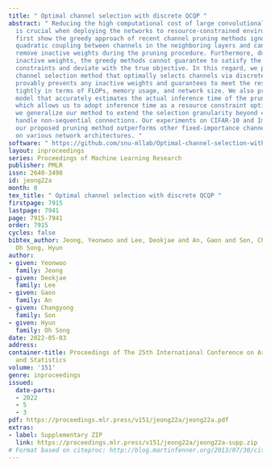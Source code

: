 ```yaml
---
title: " Optimal channel selection with discrete QCQP "
abstract: " Reducing the high computational cost of large convolutional neural networks
  is crucial when deploying the networks to resource-constrained environments. We
  first show the greedy approach of recent channel pruning methods ignores the inherent
  quadratic coupling between channels in the neighboring layers and cannot safely
  remove inactive weights during the pruning procedure. Furthermore, due to these
  inactive weights, the greedy methods cannot guarantee to satisfy the given resource
  constraints and deviate with the true objective. In this regard, we propose a novel
  channel selection method that optimally selects channels via discrete QCQP, which
  provably prevents any inactive weights and guarantees to meet the resource constraints
  tightly in terms of FLOPs, memory usage, and network size. We also propose a quadratic
  model that accurately estimates the actual inference time of the pruned network,
  which allows us to adopt inference time as a resource constraint option. Furthermore,
  we generalize our method to extend the selection granularity beyond channels and
  handle non-sequential connections. Our experiments on CIFAR-10 and ImageNet show
  our proposed pruning method outperforms other fixed-importance channel pruning methods
  on various network architectures. "
software: " https://github.com/snu-mllab/Optimal-channel-selection-with-discrete-QCQP "
layout: inproceedings
series: Proceedings of Machine Learning Research
publisher: PMLR
issn: 2640-3498
id: jeong22a
month: 0
tex_title: " Optimal channel selection with discrete QCQP "
firstpage: 7915
lastpage: 7941
page: 7915-7941
order: 7915
cycles: false
bibtex_author: Jeong, Yeonwoo and Lee, Deokjae and An, Gaon and Son, Changyong and
  Oh Song, Hyun
author:
- given: Yeonwoo
  family: Jeong
- given: Deokjae
  family: Lee
- given: Gaon
  family: An
- given: Changyong
  family: Son
- given: Hyun
  family: Oh Song
date: 2022-05-03
address:
container-title: Proceedings of The 25th International Conference on Artificial Intelligence
  and Statistics
volume: '151'
genre: inproceedings
issued:
  date-parts:
  - 2022
  - 5
  - 3
pdf: https://proceedings.mlr.press/v151/jeong22a/jeong22a.pdf
extras:
- label: Supplementary ZIP
  link: https://proceedings.mlr.press/v151/jeong22a/jeong22a-supp.zip
# Format based on citeproc: http://blog.martinfenner.org/2013/07/30/citeproc-yaml-for-bibliographies/
---
```

